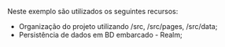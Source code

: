 Neste exemplo são utilizados os seguintes recursos:

* Organização do projeto utilizando /src, /src/pages, /src/data;
* Persistência de dados em BD embarcado - Realm;
